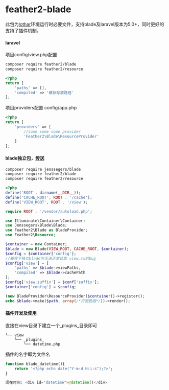 # feather2-blade

此包为[lothar](http://github.com/feather-team/lothar)环境运行时必要文件，支持blade及laravel版本为5.0+，同时更好的支持了插件机制。

#### laravel

项目config/view.php配置
```sh
composer require feather2/blade
composer require feather2/resource  
```

```php
<?php
return [
    'paths' => [],
    'compiled' => '缓存存放路径'
];
```

项目providers配置 config/app.php
```php
<?php
return [
    'providers' => [
        //some some some provider
        'Feather2\Blade\ResourceProvider'
    ]
];
```

#### blade独立包，[传送](https://github.com/jenssegers/blade)
```sh
composer require jenssegers/blade
composer require feather2/blade
composer require feather2/resource  
```

```php
<?php
define('ROOT', dirname(__DIR__));
define('CACHE_ROOT', ROOT . '/cache');
define('VIEW_ROOT', ROOT . '/view');

require ROOT . '/vendor/autoload.php';

use Illuminate\Container\Container;
use Jenssegers\Blade\Blade;
use Feather2\Blade as BladeProvider;
use Feather2\Resource;

$container = new Container;
$blade = new Blade(VIEW_ROOT, CACHE_ROOT, $container);
$config = $container['config'];
//兼容下独立blade包无法正常读取 view.xx的bug
$config['view'] = [
    'paths' => $blade->viewPaths,
    'compiled' => $blade->cachePath
];
$config['view.suffix'] = $conf['suffix'];
$container['config'] = $config;

(new BladeProvider\ResourceProvider($container))->register();
echo $blade->make($path, array(/*页面数据*/))->render();
```

#### 插件开发及使用

直接在view目录下建立一个_plugins_目录即可
```
└── view
    └── _plugins_
        └── datetime.php
```

插件的名字即为文件名

```php
function blade_datetime(){
    return '<?php echo date("Y-m-d H:i:s");?>';
}
```

```php
现在时间: <div id="datetime">@datetime()</div>
```

